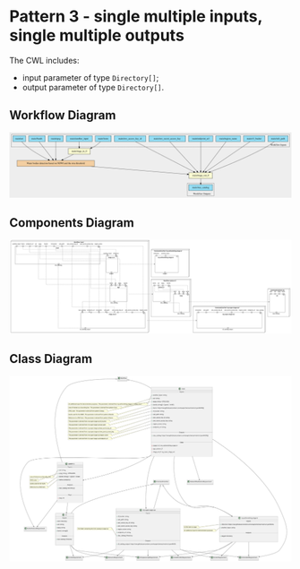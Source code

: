 # Pattern 3 - single multiple inputs, single multiple outputs

The CWL includes:

- input parameter of type `Directory[]`;
- output parameter of type `Directory[]`.

## Workflow Diagram

![file](./diagrams/pattern-3/workflow.svg)

## Components Diagram

![file](./diagrams/pattern-3/components.svg)

## Class Diagram

![file](./diagrams/pattern-3/class.svg)
